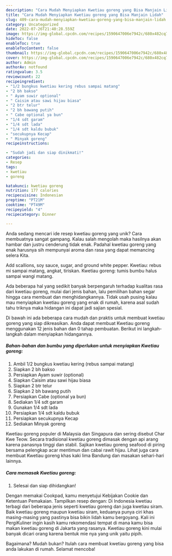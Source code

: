 ```yaml
---
description: "Cara Mudah Menyiapkan Kwetiau goreng yang Bisa Manjain Lidah"
title: "Cara Mudah Menyiapkan Kwetiau goreng yang Bisa Manjain Lidah"
slug: 409-cara-mudah-menyiapkan-kwetiau-goreng-yang-bisa-manjain-lidah
category: Uncategorized
date: 2022-07-26T21:40:28.559Z
image: https://img-global.cpcdn.com/recipes/1590647006e7942c/680x482cq70/kwetiau-goreng-foto-resep-utama.jpg
hideToc: false
enableToc: true
enableTocContent: false
thumbnail: https://img-global.cpcdn.com/recipes/1590647006e7942c/680x482cq70/kwetiau-goreng-foto-resep-utama.jpg
cover: https://img-global.cpcdn.com/recipes/1590647006e7942c/680x482cq70/kwetiau-goreng-foto-resep-utama.jpg
author: Admin
authorAv: notfound
ratingvalue: 3.5
reviewcount: 22
recipeingredient:
- "1/2 bungkus kwetiau kering rebus sampai matang"
- "2 bh bakso"
- " Ayam suwir optional"
- " Caisim atau sawi hijau biasa"
- "2 btr telur"
- "2 bh bawang putih"
- " Cabe optional ya bun"
- "1/4 sdt garam"
- "1/4 sdt lada"
- "1/4 sdt kaldu bubuk"
- "secukupnya Kecap"
- " Minyak goreng"
recipeinstructions:

- "Sudah jadi dan siap dinikmati!"
categories:
- Resep
tags:
- kwetiau
- goreng

katakunci: kwetiau goreng 
nutrition: 177 calories
recipecuisine: Indonesian
preptime: "PT21M"
cooktime: "PT49M"
recipeyield: "4"
recipecategory: Dinner

---
```





Anda sedang mencari ide resep kwetiau goreng yang unik? Cara membuatnya sangat gampang. Kalau salah mengolah maka hasilnya akan hambar dan justru cenderung tidak enak. Padahal kwetiau goreng yang enak harusnya sih mempunyai aroma dan rasa yang dapat memancing selera Kita.





Add scallions, soy sauce, sugar, and ground white pepper. Kwetiau: rebus mi sampai matang, angkat, tiriskan. Kwetiau goreng: tumis bumbu halus sampai wangi matang.

Ada beberapa hal yang sedikit banyak berpengaruh terhadap kualitas rasa dari kwetiau goreng, mulai dari jenis bahan, lalu pemilihan bahan segar hingga cara membuat dan menghidangkannya. Tidak usah pusing kalau mau menyiapkan kwetiau goreng yang enak di rumah, karena asal sudah tahu triknya maka hidangan ini dapat jadi sajian spesial.






Di bawah ini ada beberapa cara mudah dan praktis untuk membuat kwetiau goreng yang siap dikreasikan. Anda dapat membuat Kwetiau goreng menggunakan 12 jenis bahan dan 0 tahap pembuatan. Berikut ini langkah-langkah dalam menyiapkan hidangannya.

<!--inarticleads1-->

##### Bahan-bahan dan bumbu yang diperlukan untuk menyiapkan Kwetiau goreng:

1. Ambil 1/2 bungkus kwetiau kering (rebus sampai matang)
1. Siapkan 2 bh bakso
1. Persiapkan  Ayam suwir (optional)
1. Siapkan  Caisim atau sawi hijau biasa
1. Siapkan 2 btr telur
1. Siapkan 2 bh bawang putih
1. Persiapkan  Cabe (optional ya bun)
1. Sediakan 1/4 sdt garam
1. Gunakan 1/4 sdt lada
1. Persiapkan 1/4 sdt kaldu bubuk
1. Persiapkan secukupnya Kecap
1. Sediakan  Minyak goreng


Kwetiau goreng populer di Malaysia dan Singapura dan sering disebut Char Kwe Teow. Secara tradisional kwetiau goreng dimasak dengan api arang karena panasnya tinggi dan stabil. Sajikan kwetiau goreng seafood di piring bersama pelengkap acar mentimun dan cabai rawit hijau. Lihat juga cara membuat Kwetiau goreng khas kaki lima Bandung dan masakan sehari-hari lainnya. 

<!--inarticleads2-->

##### Cara memasak Kwetiau goreng:


1. Selesai dan siap dihidangkan!

Dengan memakai Cookpad, kamu menyetujui Kebijakan Cookie dan Ketentuan Pemakaian. Tampilkan resep dengan: Di Indonesia kwetiau terbagi dari beberapa jenis seperti kwetiau goreng dan juga kwetiau siram. Baik kwetiau goreng maupun kwetiau siram, keduanya punya ciri khas masing-masing yang pastinya bisa bikin lidah kamu bergoyang. Kali ini PergiKuliner ingin kasih kamu rekomendasi tempat di mana kamu bisa makan kwetiau goreng di Jakarta yang rasanya. Kwetiau goreng kini mulai banyak dicari orang karena bentuk mie nya yang unik yaitu pipih. 

Bagaimana? Mudah bukan? Itulah cara membuat kwetiau goreng yang bisa anda lakukan di rumah. Selamat mencoba!
